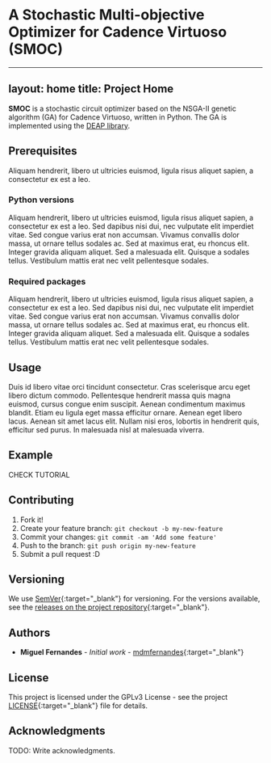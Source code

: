 # A Stochastic Multi-objective Optimizer for Cadence Virtuoso (SMOC)

---
layout: home
title: Project Home
---

**SMOC** is a stochastic circuit optimizer based on the NSGA-II genetic algorithm (GA) for Cadence Virtuoso, written in Python. The GA is implemented using the [DEAP library][DEAP].

## Prerequisites

Aliquam hendrerit, libero ut ultricies euismod, ligula risus aliquet sapien, a consectetur ex est a leo.

### Python versions

Aliquam hendrerit, libero ut ultricies euismod, ligula risus aliquet sapien, a consectetur ex est a leo. Sed dapibus nisi dui, nec vulputate elit imperdiet vitae. Sed congue varius erat non accumsan. Vivamus convallis dolor massa, ut ornare tellus sodales ac. Sed at maximus erat, eu rhoncus elit. Integer gravida aliquam aliquet. Sed a malesuada elit. Quisque a sodales tellus. Vestibulum mattis erat nec velit pellentesque sodales.

### Required packages

Aliquam hendrerit, libero ut ultricies euismod, ligula risus aliquet sapien, a consectetur ex est a leo. Sed dapibus nisi dui, nec vulputate elit imperdiet vitae. Sed congue varius erat non accumsan. Vivamus convallis dolor massa, ut ornare tellus sodales ac. Sed at maximus erat, eu rhoncus elit. Integer gravida aliquam aliquet. Sed a malesuada elit. Quisque a sodales tellus. Vestibulum mattis erat nec velit pellentesque sodales.

## Usage

Duis id libero vitae orci tincidunt consectetur. Cras scelerisque arcu eget libero dictum commodo. Pellentesque hendrerit massa quis magna euismod, cursus congue enim suscipit. Aenean condimentum maximus blandit. Etiam eu ligula eget massa efficitur ornare. Aenean eget libero lacus. Aenean sit amet lacus elit. Nullam nisi eros, lobortis in hendrerit quis, efficitur sed purus. In malesuada nisl at malesuada viverra.

## Example

CHECK TUTORIAL

## Contributing

1. Fork it!
2. Create your feature branch: `git checkout -b my-new-feature`
3. Commit your changes: `git commit -am 'Add some feature'`
4. Push to the branch: `git push origin my-new-feature`
5. Submit a pull request :D

## Versioning

We use [SemVer](http://semver.org/){:target="_blank"} for versioning. For the versions available, see the [releases on the project repository](https://github.com/mdmfernandes/smoc/releases/){:target="_blank"}.

## Authors

* **Miguel Fernandes** - *Initial work* - [mdmfernandes](https://github.com/mdmfernandes){:target="_blank"}

## License

This project is licensed under the GPLv3 License - see the project [LICENSE](https://github.com/mdmfernandes/smoc/blob/master/LICENSE){:target="_blank"} file for details.

## Acknowledgments

TODO: Write acknowledgments.

[DEAP]: https://github.com/deap/deap
